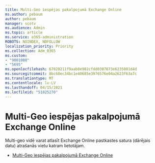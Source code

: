 ```yaml
---
title: Multi-Geo iespējas pakalpojumā Exchange Online
ms.author: pebaum
author: pebaum
manager: scotv
ms.audience: Admin
ms.topic: article
ms.service: o365-administration
ROBOTS: NOINDEX, NOFOLLOW
localization_priority: Priority
ms.collection: Adm_O365
ms.custom:
- "9001088"
- "5695"
ms.openlocfilehash: 67028211f9aab0e982cfdd0307673e6235001d4d
ms.sourcegitcommit: 8bc60ec34bc1e40685e3976576e04a2623f63a7c
ms.translationtype: MT
ms.contentlocale: lv-LV
ms.lasthandoff: 04/15/2021
ms.locfileid: "51825270"
---
```

# <a name="multi-geo-capabilities-in-exchange-online"></a>Multi-Geo iespējas pakalpojumā Exchange Online

Multi-geo vidē varat atlasīt Exchange Online pastkastes satura (dārējais datu) atrašanās vietu katram lietotājam.
- [Multi-Geo iespējas pakalpojumā Exchange Online](https://docs.microsoft.com/office365/enterprise/multi-geo-capabilities-in-exchange-online)
